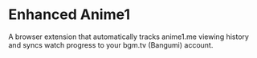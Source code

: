 # Enhanced Anime1

A browser extension that automatically tracks anime1.me viewing history and syncs watch progress to your bgm.tv (Bangumi) account.
